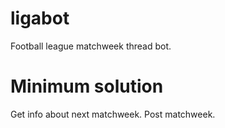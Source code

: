# ligabot
Football league matchweek thread bot.

# Minimum solution
Get info about next matchweek.
Post matchweek.
